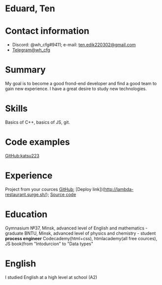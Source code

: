 # Eduard, Ten
# Contact information
* Discord: @wh_cfg#9411; e-mail: [ten.edik220302@gmail.com](mailto:ten.edik220302@gmail.com)
* [Telegram@wh_cfg](https://telegram.me/wh_cfg)
# Summary
My goal is to become a good frond-end developer and find a good team to gain new experience. I have a great desire to study  new technologies.
# Skills 
Basics of C++, basics of JS, git.
# Code examples 
[GitHub:katsu223](https://github.com/katsu223/lambda-restaurant)
# Experience
Project from your cources [GitHub](https://github.com/rolling-scopes-school/tasks/blob/2018-Q3/tasks/markup-1.md); [Deploy link])(http://lambda-restaurant.surge.sh/); [Source code](https://github.com/katsu223/lambda-restaurant)
# Education 
Gymnasium №37, Minsk, advanced level of English and mathematics - graduate
BNTU, Minsk, advanced level of physics and chemistry - student
**process engineer**
Сodecademy(html+css), htmlacademy(all free cources), JS book(from "Intodurcion" to "Data types"
# English 
I studied English at a high level at school (A2)
